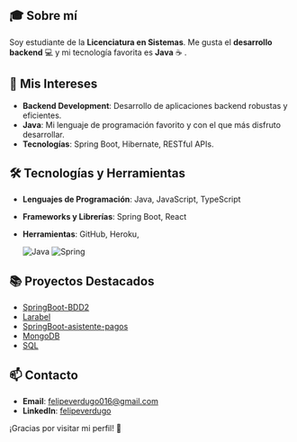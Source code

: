 ## 🎓 Sobre mí
Soy estudiante de la **Licenciatura en Sistemas**. Me gusta el **desarrollo backend** 💻 y mi tecnología favorita es **Java** ☕ . 

## 🚀 Mis Intereses
- **Backend Development**: Desarrollo de aplicaciones backend robustas y eficientes.
- **Java**: Mi lenguaje de programación favorito y con el que más disfruto desarrollar.
- **Tecnologías**: Spring Boot, Hibernate, RESTful APIs.

## 🛠 Tecnologías y Herramientas
- **Lenguajes de Programación**: Java, JavaScript, TypeScript
- **Frameworks y Librerías**: Spring Boot, React
- **Herramientas**: GitHub, Heroku,

  ![Java](https://img.shields.io/badge/Java-%23f89820?style=flat&logo=java&logoColor=white)
  ![Spring](https://img.shields.io/badge/Spring-%236DB33F?style=flat&logo=spring&logoColor=white)


## 📚 Proyectos Destacados
- [SpringBoot-BDD2](https://github.com/felipeverdugo/grupo12_BBD2)
- [Larabel](https://github.com/felipeverdugo/Laravel)
- [SpringBoot-asistente-pagos](https://github.com/felipeverdugo/asistente-pagos)
- [MongoDB](https://github.com/felipeverdugo/mongoDB)
- [SQL](https://github.com/felipeverdugo/SQL)
  

## 📫 Contacto
- **Email**: felipeverdugo016@gmail.com
- **LinkedIn**: [felipeverdugo](https://www.linkedin.com/in/felipe-verdugo-9a431a254/)


¡Gracias por visitar mi perfil! 🚀
